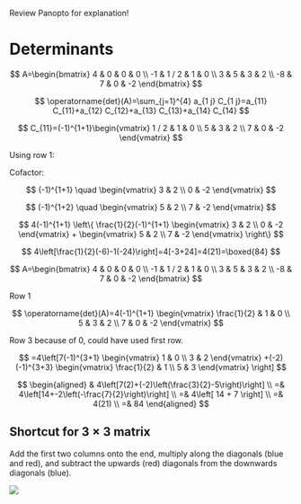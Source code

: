 Review Panopto for explanation!

# Determinants

$$
A=\begin{bmatrix}
4 & 0 & 0 & 0 \\
-1 & 1 / 2 & 1 & 0 \\
3 & 5 & 3 & 2 \\
-8 & 7 & 0 & -2
\end{bmatrix}
$$

$$
\operatorname{det}(A)=\sum_{j=1}^{4} a_{1 j} C_{1 j}=a_{11} C_{11}+a_{12} C_{12}+a_{13} C_{13}+a_{14} C_{14}
$$

$$
C_{11}=(-1)^{1+1}\begin{vmatrix}
1 / 2 & 1 & 0 \\
5 & 3 & 2 \\
7 & 0 & -2
\end{vmatrix}
$$

Using row 1:

Cofactor:

$$
(-1)^{1+1} \quad
\begin{vmatrix}
3 & 2 \\
0 & -2
\end{vmatrix}
$$

$$
(-1)^{1+2} \quad
\begin{vmatrix}
5 & 2 \\
7 & -2
\end{vmatrix}
$$

$$
4(-1)^{1+1}
\left\{
\frac{1}{2}(-1)^{1+1}
\begin{vmatrix}
3 & 2 \\
0 & -2
\end{vmatrix}
+
\begin{vmatrix}
5 & 2 \\
7 & -2
\end{vmatrix}
\right\}
$$

$$
4\left[\frac{1}{2}(-6)-1(-24)\right]=4[-3+24]=4(21)=\boxed{84}
$$

$$
A=\begin{bmatrix}
4 & 0 & 0 & 0 \\
-1 & 1 / 2 & 1 & 0 \\
3 & 5 & 3 & 2 \\
-8 & 7 & 0 & -2
\end{bmatrix}
$$

Row 1

$$
\operatorname{det}(A)=4(-1)^{1+1}
\begin{vmatrix}
\frac{1}{2} & 1 & 0 \\
5 & 3 & 2 \\
7 & 0 & -2
\end{vmatrix}
$$

Row 3 because of 0, could have used first row.

$$
=4\left[7(-1)^{3+1}
\begin{vmatrix}
1 & 0 \\
3 & 2
\end{vmatrix}
+(-2)(-1)^{3+3}
\begin{vmatrix}
\frac{1}{2} & 1 \\
5 & 3
\end{vmatrix}
\right]
$$

$$
\begin{aligned}
& 4\left[7(2)+(-2)\left(\frac{3}{2}-5\right)\right] \\
=& 4\left[14+-2\left(-\frac{7}{2}\right)\right] \\
=& 4\left[ 14 + 7 \right] \\
=& 4(21) \\
=& 84
\end{aligned}
$$

## Shortcut for $3\times3$ matrix

Add the first two columns onto the end, multiply along the diagonals (blue and red), and subtract the upwards (red) diagonals from the downwards diagonals (blue).

![](!imgdir/68e1ec852e80b999830e66cec0519559f95df910.png)


